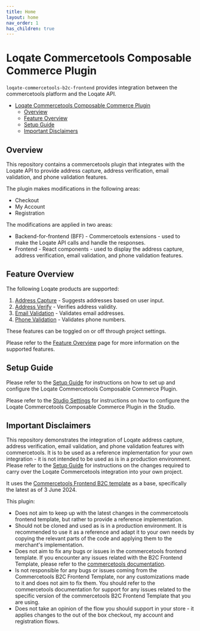 ```yaml
---
title: Home
layout: home
nav_order: 1
has_children: true
---
```


# Loqate Commercetools Composable Commerce Plugin

`loqate-commercetools-b2c-frontend` provides integration between the commercetools platform and the Loqate API.

- [Loqate Commercetools Composable Commerce Plugin](#loqate-commercetools-composable-commerce-plugin)
  - [Overview](#overview)
  - [Feature Overview](#feature-overview)
  - [Setup Guide](#setup-guide)
  - [Important Disclaimers](#important-disclaimers)

## Overview

This repository contains a commercetools plugin that integrates with the Loqate API to provide address capture, address verification, email validation, and phone validation features.

The plugin makes modifications in the following areas:

- Checkout
- My Account
- Registration

The modifications are applied in two areas:

- Backend-for-frontend (BFF) - Commercetools extensions - used to make the Loqate API calls and handle the responses.
- Frontend - React components - used to display the address capture, address verification, email validation, and phone validation features.

## Feature Overview

The following Loqate products are supported:

1. [Address Capture](./docs/FeatureOverview#address-capture) - Suggests addresses based on user input.
2. [Address Verify](./docs/FeatureOverview#address-verify) - Verifies address validity.
3. [Email Validation](./docs/FeatureOverview#email-validation) - Validates email addresses.
4. [Phone Validation](./docs/FeatureOverview#phone-validation) - Validates phone numbers.

These features can be toggled on or off through project settings.

Please refer to the [Feature Overview](./docs/FeatureOverview) page for more information on the supported features.

## Setup Guide

Please refer to the [Setup Guide](./docs/SetupGuide) for instructions on how to set up and configure the Loqate Commercetools Composable Commerce Plugin.

Please refer to the [Studio Settings](./docs/StudioSettings) for instructions on how to configure the Loqate Commercetools Composable Commerce Plugin in the Studio.

## Important Disclaimers

This repository demonstrates the integration of Loqate address capture, address verification, email validation, and phone validation features with commercetools. It is to be used as a reference implementation for your own integration - it is not intended to be used as is in a production environment. Please refer to the [Setup Guide](./docs/SetupGuide.md) for instructions on the changes required to carry over the Loqate Commercetools integration into your own project.

It uses the [Commercetools Frontend B2C template](https://docs.commercetools.com/frontend-development/b2c-store-launchpad-overview) as a base, specifically the latest as of 3 June 2024.

This plugin:

- Does not aim to keep up with the latest changes in the commercetools frontend template, but rather to provide a reference implementation.
- Should not be cloned and used as is in a production environment. It is recommended to use it as a reference and adapt it to your own needs by copying the relevant parts of the code and applying them to the merchant's implementation.
- Does not aim to fix any bugs or issues in the commercetools frontend template. If you encounter any issues related with the B2C Frontend Template, please refer to the [commercetools documentation](https://docs.commercetools.com/).
- Is not responsible for any bugs or issues coming from the Commercetools B2C Frontend Template, nor any customizations made to it and does not aim to fix them. You should refer to the commercetools documentation for support for any issues related to the specific version of the commercetools B2C Frontend Template that you are using.
- Does not take an opinion of the flow you should support in your store - it applies changes to the out of the box checkout, my account and registration flows.


